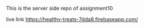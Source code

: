 This is the server side repo of assignment10 

live link
https://healthy-treats-7dda8.firebaseapp.com/
